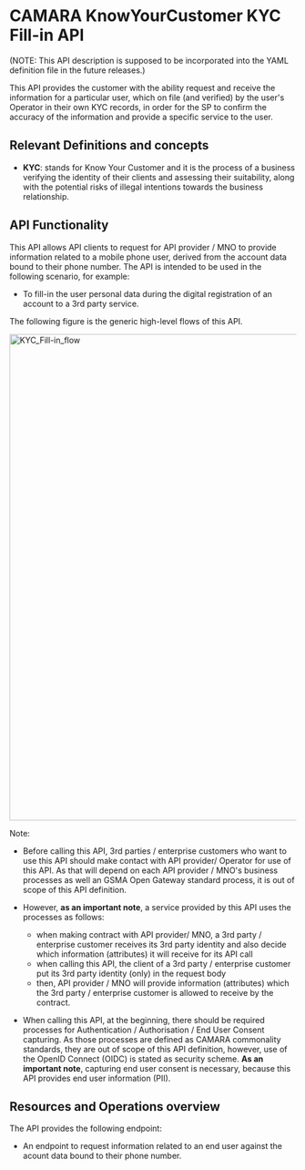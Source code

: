# CAMARA KnowYourCustomer KYC Fill-in API

(NOTE: This API description is supposed to be incorporated into the YAML definition file in the future releases.)

This API provides the customer with the ability request and receive the information for a particular user, which on file (and verified) by the user's Operator in their own KYC records, in order for the SP to confirm the accuracy of the information and provide a specific service to the user.

## Relevant Definitions and concepts

* **KYC**: stands for Know Your Customer and it is the process of a business verifying the identity of their clients and assessing their suitability, along with the potential risks of illegal intentions towards the business relationship.

## API Functionality

This API allows API clients to request for API provider / MNO to provide information related to a mobile phone user, derived from the account data bound to their phone number.  The API is intended to be used in the following scenario, for example:

* To fill-in the user personal data during the digital registration of an account to a 3rd party service.

The following figure is the generic high-level flows of this API.  

<img width="854" alt="KYC_Fill-in_flow" src="https://github.com/ToshiWakayama-KDDI/KnowYourCustomer-Toshi/assets/53090722/a7d6c0d7-54cf-45f8-af9f-e6179400401e">

Note:

* Before calling this API, 3rd parties / enterprise customers who want to use this API should make contact with API provider/ Operator for use of this API.  As that will depend on each API provider / MNO's business processes as well an GSMA Open Gateway standard process, it is out of scope of this API definition.
* However, **as an important note**, a service provided by this API uses the processes as follows:
  * when making contract with API provider/ MNO, a 3rd party / enterprise customer receives its 3rd party identity and also decide which information (attributes) it will receive for its API call
  * when calling this API, the client of a 3rd party / enterprise customer put its 3rd party identity (only) in the request body
  * then, API provider / MNO will provide information (attributes) which the 3rd party / enterprise customer is allowed to receive by the contract.

* When calling this API, at the beginning, there should be required processes for Authentication / Authorisation / End User Consent capturing.  As those processes are defined as CAMARA commonality standards, they are out of scope of this API definition, however, use of the OpenID Connect (OIDC) is stated as security scheme.  **As an important note**, capturing end user consent is necessary, because this API provides end user information (PII).

## Resources and Operations overview

The API provides the following endpoint:

* An endpoint to request information related to an end user against the acount data bound to their phone number.


